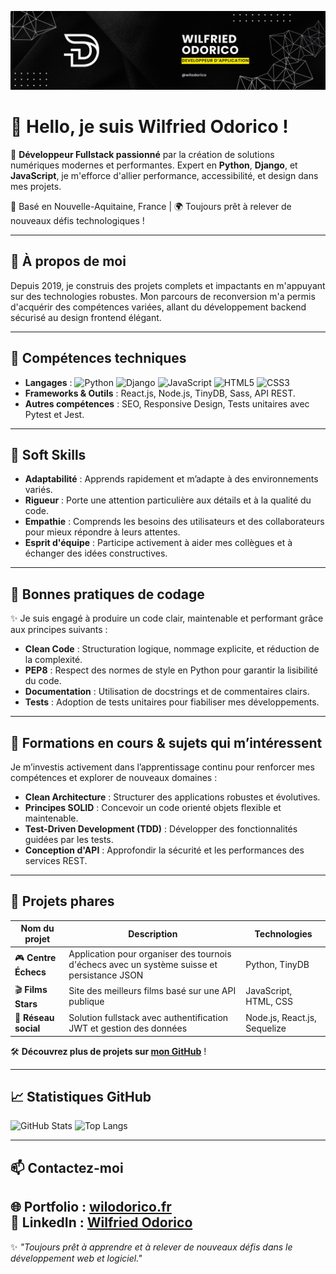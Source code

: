 ![Bannière de Wilfried Odorico](assets/Black-and-Yellow-Web-Developer-LinkedIn-Banner.png)

# 👋 Hello, je suis Wilfried Odorico !

🎯 **Développeur Fullstack passionné** par la création de solutions numériques modernes et performantes. Expert en **Python**, **Django**, et **JavaScript**, je m'efforce d'allier performance, accessibilité, et design dans mes projets.

📍 Basé en Nouvelle-Aquitaine, France | 🌍 Toujours prêt à relever de nouveaux défis technologiques !

---

## 🌟 **À propos de moi**

Depuis 2019, je construis des projets complets et impactants en m'appuyant sur des technologies robustes. Mon parcours de reconversion m'a permis d'acquérir des compétences variées, allant du développement backend sécurisé au design frontend élégant.

---

## 🔧 **Compétences techniques**

- **Langages** : ![Python](https://img.shields.io/badge/Python-3.9-blue) ![Django](https://img.shields.io/badge/Django-4.2-green) ![JavaScript](https://img.shields.io/badge/JavaScript-ES6-yellow) ![HTML5](https://img.shields.io/badge/HTML5-orange) ![CSS3](https://img.shields.io/badge/CSS3-blue)  
- **Frameworks & Outils** : React.js, Node.js, TinyDB, Sass, API REST.  
- **Autres compétences** : SEO, Responsive Design, Tests unitaires avec Pytest et Jest.  

---

## 🤝 **Soft Skills**

- **Adaptabilité** : Apprends rapidement et m’adapte à des environnements variés.  
- **Rigueur** : Porte une attention particulière aux détails et à la qualité du code.  
- **Empathie** : Comprends les besoins des utilisateurs et des collaborateurs pour mieux répondre à leurs attentes.  
- **Esprit d'équipe** : Participe activement à aider mes collègues et à échanger des idées constructives.

---

## 📜 **Bonnes pratiques de codage**

✨ Je suis engagé à produire un code clair, maintenable et performant grâce aux principes suivants :  
- **Clean Code** : Structuration logique, nommage explicite, et réduction de la complexité.  
- **PEP8** : Respect des normes de style en Python pour garantir la lisibilité du code.  
- **Documentation** : Utilisation de docstrings et de commentaires clairs.  
- **Tests** : Adoption de tests unitaires pour fiabiliser mes développements.  

---

## 📘 **Formations en cours & sujets qui m’intéressent**

Je m’investis activement dans l’apprentissage continu pour renforcer mes compétences et explorer de nouveaux domaines :  
- **Clean Architecture** : Structurer des applications robustes et évolutives.  
- **Principes SOLID** : Concevoir un code orienté objets flexible et maintenable.  
- **Test-Driven Development (TDD)** : Développer des fonctionnalités guidées par les tests.  
- **Conception d'API** : Approfondir la sécurité et les performances des services REST.

---

## 🌟 **Projets phares**

| Nom du projet        | Description                                                                                       | Technologies                   |
|----------------------|---------------------------------------------------------------------------------------------------|--------------------------------|
| 🎮 **Centre Échecs** | Application pour organiser des tournois d'échecs avec un système suisse et persistance JSON       | Python, TinyDB                |
| 🎬 **Films Stars**   | Site des meilleurs films basé sur une API publique                                                | JavaScript, HTML, CSS         |
| 💼 **Réseau social** | Solution fullstack avec authentification JWT et gestion des données                               | Node.js, React.js, Sequelize  |

🛠️ **Découvrez plus de projets sur [mon GitHub](https://github.com/wilodorico)** !

---

## 📈 **Statistiques GitHub**

![GitHub Stats](https://github-readme-stats.vercel.app/api?username=wilodorico&show_icons=true&theme=dark&hide_border=false&count_private=true&include_all_commits=true)
![Top Langs](https://github-readme-stats.vercel.app/api/top-langs/?username=wilodorico&layout=compact&theme=dark&hide_border=false)

---

## 📫 **Contactez-moi**

🌐 **Portfolio** : [wilodorico.fr](https://www.wilodorico.fr/)  
💼 **LinkedIn** : [Wilfried Odorico](https://www.linkedin.com/in/wilfried-odorico)  
---

✨ *"Toujours prêt à apprendre et à relever de nouveaux défis dans le développement web et logiciel."*



